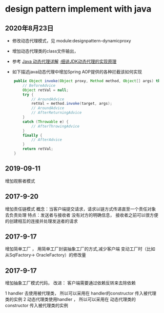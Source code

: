 # design pattern implement with java 

## 2020年8月23日

- 修改动态代理模式，见 module:designpattern-dynamicproxy
- 增加动态代理类的class文件输出，
- 参考 [Java 动态代理详解](https://juejin.im/post/6844903744954433544#heading-7)   ;[细说JDK动态代理的实现原理](https://blog.csdn.net/mhmyqn/article/details/48474815#)

- 如下描述java动态代理中增加Spring AOP提供的各种拦截该如何实现

```java
    public Object invoke(Object proxy, Method method, Object[] args) throws Throwable {
        // BeforeAdvice
        Object retVal = null;
        try {
            // AroundAdvice
            retVal = method.invoke(target, args);
            // AroundAdvice
            // AfterReturningAdvice
        }
        catch (Throwable e) {
            // AfterThrowingAdvice
        }
        finally {
            // AfterAdvice
        }
        return retVal;
    }
```


## 2019-09-11

增加观察者模式

## 2017-9-20

增加责任链模式
概念：当客户端提交请求，请求以链方式传递直至一个责任对象去负责处理
特点：发送者与接收者 没有对方的明确信息， 接收者之前可以很方便的创建相互的连接并处理发送者的请求

## 2017-9-17

增加简单工厂  ， 用简单工厂封装抽象工厂的方式,减少客户端  变动工厂时（比如从SqlFactory-> OracleFactory）的修改量

## 2017-9-17

增加抽象工厂模式代码，
改进： 客户端需要通过依赖反转来去除依赖

1 handler 去使用被代理类， 所以可以采用在 handler的constructor 传入被代理类的实例
2 动态代理类使用handler ， 所以可以采用在 动态代理类的constructor 传入被代理类的实例
